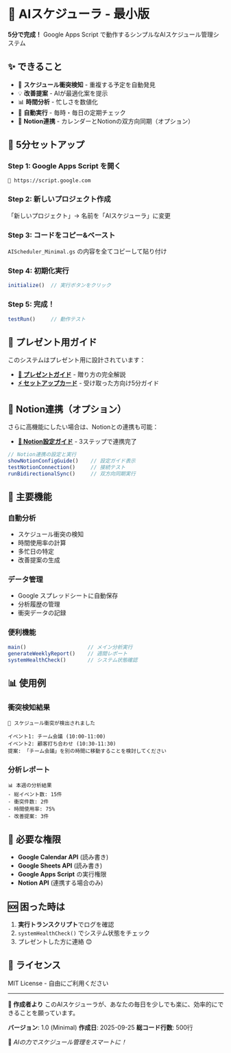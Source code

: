 # 🤖 AIスケジューラ - 最小版

**5分で完成！** Google Apps Script で動作するシンプルなAIスケジュール管理システム

## ✨ できること

- 📅 **スケジュール衝突検知** - 重複する予定を自動発見
- 💡 **改善提案** - AIが最適化案を提示
- 📊 **時間分析** - 忙しさを数値化
- 🔄 **自動実行** - 毎時・毎日の定期チェック
- 🔗 **Notion連携** - カレンダーとNotionの双方向同期（オプション）

## 🚀 5分セットアップ

### Step 1: Google Apps Script を開く
```
🔗 https://script.google.com
```

### Step 2: 新しいプロジェクト作成
「新しいプロジェクト」→ 名前を「AIスケジューラ」に変更

### Step 3: コードをコピー&ペースト
`AIScheduler_Minimal.gs` の内容を全てコピーして貼り付け

### Step 4: 初期化実行
```javascript
initialize()  // 実行ボタンをクリック
```

### Step 5: 完成！
```javascript
testRun()     // 動作テスト
```

## 📱 プレゼント用ガイド

このシステムはプレゼント用に設計されています：

- **[🎁 プレゼントガイド](🎁_GIFT_GUIDE.md)** - 贈り方の完全解説
- **[⚡ セットアップカード](QUICK_SETUP_CARD.md)** - 受け取った方向け5分ガイド

## 🔗 Notion連携（オプション）

さらに高機能にしたい場合は、Notionとの連携も可能：

- **[🔧 Notion設定ガイド](NOTION_SETUP_GUIDE.md)** - 3ステップで連携完了

```javascript
// Notion連携の設定と実行
showNotionConfigGuide()    // 設定ガイド表示
testNotionConnection()     // 接続テスト
runBidirectionalSync()     // 双方向同期実行
```

## 🎯 主要機能

### 自動分析
- スケジュール衝突の検知
- 時間使用率の計算
- 多忙日の特定
- 改善提案の生成

### データ管理
- Google スプレッドシートに自動保存
- 分析履歴の管理
- 衝突データの記録

### 便利機能
```javascript
main()                    // メイン分析実行
generateWeeklyReport()    // 週間レポート
systemHealthCheck()       // システム状態確認
```

## 📊 使用例

### 衝突検知結果
```
🚨 スケジュール衝突が検出されました

イベント1: チーム会議 (10:00-11:00)
イベント2: 顧客打ち合わせ (10:30-11:30)
提案: 「チーム会議」を別の時間に移動することを検討してください
```

### 分析レポート
```
📊 本週の分析結果
- 総イベント数: 15件
- 衝突件数: 2件
- 時間使用率: 75%
- 改善提案: 3件
```

## 🔧 必要な権限

- **Google Calendar API** (読み書き)
- **Google Sheets API** (読み書き)
- **Google Apps Script** の実行権限
- **Notion API** (連携する場合のみ)

## 🆘 困った時は

1. **実行トランスクリプト**でログを確認
2. `systemHealthCheck()` でシステム状態をチェック
3. プレゼントした方に連絡 😊

## 📄 ライセンス

MIT License - 自由にご利用ください

---

**🎁 作成者より**
このAIスケジューラが、あなたの毎日を少しでも楽に、効率的にできることを願っています。

**バージョン**: 1.0 (Minimal)
**作成日**: 2025-09-25
**総コード行数**: 500行

🤖 *AIの力でスケジュール管理をスマートに！*